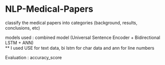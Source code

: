# NLP-Medical-Papers

classify the medical papers into categories (background, results, conclusions, etc)

models used : combined model (Universal Sentence Encoder + Bidirectional LSTM + ANN)  
 ** I used USE for text data, bi lstm for char data and ann for line numbers  

Evaluation : accuracy_score

